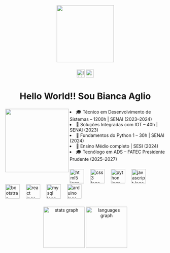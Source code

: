 <div align="center">
  <img height="180" src="https://camo.githubusercontent.com/6323605ff4cb82528e17f98957e67bbe8215ee632f28da9835fe69ec8f49000a/68747470733a2f2f692e70696e696d672e636f6d2f6f726967696e616c732f62612f65332f30652f62616533306530633761636665633239366535613330643061373561663066312e676966"  />
</div>

###

<div align="center">
  <img src="https://img.shields.io/static/v1?message=LinkedIn&logo=linkedin&label=&color=0077B5&logoColor=white&labelColor=&style=for-the-badge" height="25" alt="linkedin logo"  />
  <img src="https://img.shields.io/static/v1?message=Gmail&logo=gmail&label=&color=D14836&logoColor=white&labelColor=&style=for-the-badge" height="25" alt="gmail logo"  />
</div>

###

<h1 align="center">Hello World!! Sou Bianca Aglio</h1>

###

<img align="left" height="200" src="https://img1.picmix.com/output/stamp/normal/6/3/1/6/1996136_0f2d1.gif"  />

###

<div style="max-width: 600; margin: 0 auto;">
  <ul style="list-style: disc inside; padding-left: 0;">
    <li>🎓 Técnico em Desenvolvimento de Sistemas – 1200h | SENAI (2023–2024)</li>
    <li>🧠 Soluções Integradas com IOT – 40h | SENAI (2023)</li>
    <li>🐍 Fundamentos do Python 1 – 30h | SENAI (2024)</li>
    <li>🧩 Ensino Médio completo | SESI (2024)</li>
    <li>🎓 Tecnólogo em ADS – FATEC Presidente Prudente (2025–2027)</li>
  </ul>
</div>

###

<div align="left">
  <img src="https://skillicons.dev/icons?i=html" height="45" alt="html5 logo"  />
  <img width="12" />
  <img src="https://skillicons.dev/icons?i=css" height="45" alt="css3 logo"  />
  <img width="12" />
  <img src="https://skillicons.dev/icons?i=py" height="45" alt="python logo"  />
  <img width="12" />
  <img src="https://skillicons.dev/icons?i=js" height="45" alt="javascript logo"  />
  <img width="12" />
  <img src="https://skillicons.dev/icons?i=bootstrap" height="45" alt="bootstrap logo"  />
  <img width="12" />
  <img src="https://skillicons.dev/icons?i=react" height="45" alt="react logo"  />
  <img width="12" />
  <img src="https://skillicons.dev/icons?i=mysql" height="45" alt="mysql logo"  />
  <img width="12" />
  <img src="https://skillicons.dev/icons?i=arduino" height="45" alt="arduino logo"  />
</div>

###

<div align="center">
  <img src="https://github-readme-stats.vercel.app/api?username=biaaglio&show_icons=true&title_color=3ca6ff&text_color=ffffff&icon_color=3ca6ff&bg_color=0d1117&border_color=3ca6ff&theme=default&hide_border=false" height="130" alt="stats graph" />

  <img src="https://github-readme-stats.vercel.app/api/top-langs?username=biaaglio&layout=compact&title_color=3ca6ff&text_color=ffffff&bg_color=0d1117&border_color=3ca6ff&theme=default&hide_border=false" height="130" alt="languages graph" />
</div>

###
